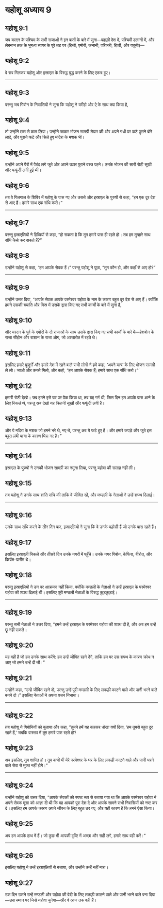 # यहोशू अध्याय 9

## यहोशू 9:1

जब यरदन के पश्चिम के सभी राजाओं ने इन बातों के बारे में सुना—पहाड़ी देश में, पश्चिमी ढलानों में, और लेबनान तक के भूमध्य सागर के पूरे तट पर (हित्ती, एमोरी, कनानी, परिज्जी, हिव्वी, और यबूसी)—

## यहोशू 9:2

वे सब मिलकर यहोशू और इस्राएल के विरुद्ध युद्ध करने के लिए एकत्र हुए।

---

## यहोशू 9:3

परन्तु जब गिबोन के निवासियों ने सुना कि यहोशू ने यरीहो और ऐ के साथ क्या किया है,

## यहोशू 9:4

तो उन्होंने छल से काम लिया। उन्होंने जाकर भोजन सामग्री तैयार की और अपने गधों पर फटे पुराने बोरे लादे, और पुराने फटे और सिले हुए मदिरा के मशक भी।

## यहोशू 9:5

उन्होंने अपने पैरों में पैबंद लगे जूते और अपने ऊपर पुराने वस्त्र पहने। उनके भोजन की सारी रोटी सूखी और फफूंदी लगी हुई थी।

## यहोशू 9:6

तब वे गिलगाल के शिविर में यहोशू के पास गए और उससे और इस्राएल के पुरुषों से कहा, “हम एक दूर देश से आए हैं। हमारे साथ एक संधि करो।”

---

## यहोशू 9:7

परन्तु इस्राएलियों ने हिव्वियों से कहा, “हो सकता है कि तुम हमारे पास ही रहते हो। तब हम तुम्हारे साथ संधि कैसे कर सकते हैं?”

## यहोशू 9:8

उन्होंने यहोशू से कहा, “हम आपके सेवक हैं।” परन्तु यहोशू ने पूछा, “तुम कौन हो, और कहाँ से आए हो?”

---

## यहोशू 9:9

उन्होंने उत्तर दिया, “आपके सेवक आपके परमेश्वर यहोवा के नाम के कारण बहुत दूर देश से आए हैं। क्योंकि हमने उसकी ख्याति और मिस्र में उसके द्वारा किए गए सभी कार्यों के बारे में सुना है,

## यहोशू 9:10

और यरदन के पूर्व के एमोरी के दो राजाओं के साथ उसके द्वारा किए गए सभी कार्यों के बारे में—हेशबोन के राजा सीहोन और बाशान के राजा ओग, जो अश्तारोत में रहते थे।

## यहोशू 9:11

इसलिए हमारे बुजुर्गों और हमारे देश में रहने वाले सभी लोगों ने हमें कहा, ‘अपने यात्रा के लिए भोजन सामग्री ले लो। जाओ और उनसे मिलो, और कहो, “हम आपके सेवक हैं; हमारे साथ एक संधि करो।”’

## यहोशू 9:12

हमारी रोटी देखो। जब हमने इसे घर पर पैक किया था, तब यह गर्म थी, जिस दिन हम आपके पास आने के लिए निकले थे, परन्तु अब देखो यह कितनी सूखी और फफूंदी लगी है।

## यहोशू 9:13

और ये मदिरा के मशक जो हमने भरे थे, नए थे, परन्तु अब ये फटे हुए हैं। और हमारे कपड़े और जूते इस बहुत लंबी यात्रा के कारण घिस गए हैं।”

---

## यहोशू 9:14

इस्राएल के पुरुषों ने उनकी भोजन सामग्री का नमूना लिया, परन्तु यहोवा की सलाह नहीं ली।

## यहोशू 9:15

तब यहोशू ने उनके साथ शांति संधि की ताकि वे जीवित रहें, और मण्डली के नेताओं ने उन्हें शपथ दिलाई।

---

## यहोशू 9:16

उनके साथ संधि करने के तीन दिन बाद, इस्राएलियों ने सुना कि वे उनके पड़ोसी हैं जो उनके पास रहते हैं।

## यहोशू 9:17

इसलिए इस्राएली निकले और तीसरे दिन उनके नगरों में पहुँचे। उनके नगर गिबोन, केफिरा, बीरोत, और किर्यत-यारीम थे।

## यहोशू 9:18

परन्तु इस्राएलियों ने उन पर आक्रमण नहीं किया, क्योंकि मण्डली के नेताओं ने उन्हें इस्राएल के परमेश्वर यहोवा की शपथ दिलाई थी। इसलिए पूरी मण्डली नेताओं के विरुद्ध कुड़कुड़ाई।

---

## यहोशू 9:19

परन्तु सभी नेताओं ने उत्तर दिया, “हमने उन्हें इस्राएल के परमेश्वर यहोवा की शपथ दी है, और अब हम उन्हें छू नहीं सकते।

## यहोशू 9:20

यह वही है जो हम उनके साथ करेंगे: हम उन्हें जीवित रहने देंगे, ताकि हम पर उस शपथ के कारण क्रोध न आए जो हमने उन्हें दी थी।”

## यहोशू 9:21

उन्होंने कहा, “उन्हें जीवित रहने दो, परन्तु उन्हें पूरी मण्डली के लिए लकड़ी काटने वाले और पानी भरने वाले बनने दो।” इसलिए नेताओं ने अपना वचन निभाया।

---

## यहोशू 9:22

तब यहोशू ने गिबोनियों को बुलाया और कहा, “तुमने हमें यह कहकर धोखा क्यों दिया, ‘हम तुमसे बहुत दूर रहते हैं,’ जबकि वास्तव में तुम हमारे पास रहते हो?

## यहोशू 9:23

अब इसलिए, तुम शापित हो। तुम कभी भी मेरे परमेश्वर के घर के लिए लकड़ी काटने वाले और पानी भरने वाले सेवा से मुक्त नहीं होगे।”

---

## यहोशू 9:24

उन्होंने यहोशू को उत्तर दिया, “आपके सेवकों को स्पष्ट रूप से बताया गया था कि आपके परमेश्वर यहोवा ने अपने सेवक मूसा को आज्ञा दी थी कि वह आपको पूरा देश दे और आपके सामने सभी निवासियों को नष्ट कर दे। इसलिए हम आपके कारण अपने जीवन के लिए बहुत डर गए, और यही कारण है कि हमने ऐसा किया।

## यहोशू 9:25

अब हम आपके हाथ में हैं। जो कुछ भी आपकी दृष्टि में अच्छा और सही लगे, हमारे साथ वही करें।”

---

## यहोशू 9:26

इसलिए यहोशू ने उन्हें इस्राएलियों से बचाया, और उन्होंने उन्हें नहीं मारा।

## यहोशू 9:27

उस दिन उसने उन्हें मण्डली और यहोवा की वेदी के लिए लकड़ी काटने वाले और पानी भरने वाले बना दिया—उस स्थान पर जिसे यहोवा चुनेगा—और वे आज तक वही हैं।
